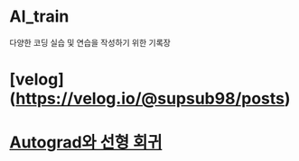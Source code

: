 # AI_train
다양한 코딩 실습 및 연습을 작성하기 위한 기록장

# [velog] (https://velog.io/@supsub98/posts)

# [Autograd와 선형 회귀](https://colab.research.google.com/drive/1IHn2xGfDWZQoy20lolby4G-4n4up3bDr#scrollTo=Aq8vV9UW5kP8)
